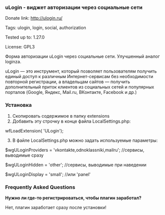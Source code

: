 ### uLogin - виджет авторизации через социальные сети ###

Donate link: http://ulogin.ru/

Tags: ulogin, login, social, authorization

Tested up to: 1.27.0

License: GPL3

Форма авторизации uLogin через социальные сети. Улучшенный аналог loginza.

uLogin — это инструмент, который позволяет пользователям получить единый доступ к различным Интернет-сервисам без необходимости повторной регистрации,
а владельцам сайтов — получить дополнительный приток клиентов из социальных сетей и популярных порталов (Google, Яндекс, Mail.ru, ВКонтакте, Facebook и др.)

### Установка ###
1. Скопировать содержимое в папку extensions
2. Добавить эту строчку в конце файла LocalSettings.php:

  wfLoadExtension( 'ULogin');

3. В файле LocalSettings.php можно задать используемые параметры:

  $wgULoginProviders = 'vkontakte,odnoklassniki,mailru'; //сервисы, выводимые сразу

  $wgULoginHidden = 'other'; //сервисы, выводимые при наведении

  $wgULoginDisplay = 'small'; //или 'panel'

### Frequently Asked Questions ###

**Нужно ли где-то регистрироваться, чтобы плагин заработал?**

Нет, плагин заработает сразу после установки!
